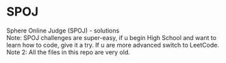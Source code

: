 # SPOJ
Sphere Online Judge (SPOJ) - solutions  
Note: SPOJ challenges are super-easy, if u begin High School and want to learn how to code, give it a try. If u are more advanced switch to LeetCode.  
Note 2: All the files in this repo are very old.
